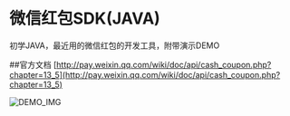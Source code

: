 #	微信红包SDK(JAVA)

初学JAVA，最近用的微信红包的开发工具，附带演示DEMO

##官方文档
[http://pay.weixin.qq.com/wiki/doc/api/cash_coupon.php?chapter=13_5](http://pay.weixin.qq.com/wiki/doc/api/cash_coupon.php?chapter=13_5)


![DEMO_IMG](https://raw.githubusercontent.com/sunzhaoyang/WeixinRedPackSDK/master/IMG_0954.PNG)